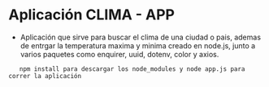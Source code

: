 # Aplicación CLIMA - APP

- Aplicación que sirve para buscar el clima de una ciudad o pais, ademas de entrgar la temperatura maxima y minima
  creado en node.js, junto a varios paquetes como enquirer, uuid, dotenv, color y  axios.

```    npm install para descargar los node_modules y node app.js para correr la aplicación     ```
